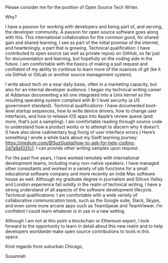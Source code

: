 Please consider me for the position of Open Source Tech Writer.

Why?

I have a passion for working with developers and being part of, and serving, the developer community. A passion for open source software goes along with this. This international collaboration for the common good, for shared gain and shared learning, I see as part of the initial promise of the internet, and hearteningly, a part that is growing. Technical qualification: I have contributed to open source (as well as private repos) on GitHub, so far just for documentation and learning, but hopefully on the coding side in the future. I am comfortable with the basics of making a pull request and confident of my ability to continue to learn more of the nuances of git (be it via GitHub or GitLab or another source management system).

I write about tech on a near daily basis, often in a marketing capacity, but also for an internal developer audience. I began my technical writing career at Addamax documenting a kit one integrated into a Unix kernel so the resulting operating system complied with B-1 level security (a US government standard). Technical qualifications: I have documented boot-level startup sequences, how to write device drivers, how to change user interfaces, and how to release iOS apps into Apple’s review queue (and more, that’s just a sampling). I am comfortable reading through source code to understand how a product works or to attempt to discern why it doesn’t. (I have also done rudimentary bug fixing of user interface errors.) Here’s something I wrote a while back about my Swift learning journey: https://medium.com/@SuzGupta/how-to-ask-for-help-coding-2d7a9a1031c1. I can provide other writing samples upon request. 

For the past five years, I have worked remotely with international development teams, including many non-native speakers. I have managed other consultants and worked in a variety of job functions for a small educational software company and more recently an indie Mac software house as well. Although my graduate degree in journalism and Silicon Valley and London experience fall solidly in the realm of technical writing, I have a strong understand of all aspects of the software development lifecycle. Technical qualifications: I am comfortable with a wide variety of collaborative communication tools, such as the Google suite, Slack, Skype, and even some more arcane apps such as TeamSpeak and TeamViewer. I’m confident I could learn whatever is in use in a new setting.

Although I am not at this point a blockchain or Ethereum expert, I look forward to the opportunity to learn in detail about this new realm and to help developers worldwide make open source contributions to tools in this space.

Kind regards from suburban Chicago,

Susannah
